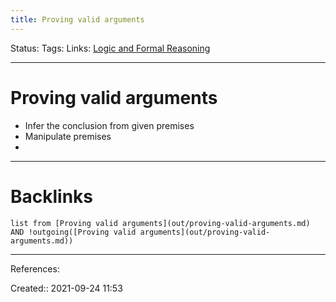 ```yaml
---
title: Proving valid arguments
---
```

Status: 
Tags: 
Links: [Logic and Formal Reasoning](out/logic-and-formal-reasoning.md)
___
# Proving valid arguments
- Infer the conclusion from given premises
- Manipulate premises
- 
___
# Backlinks
```dataview
list from [Proving valid arguments](out/proving-valid-arguments.md) AND !outgoing([Proving valid arguments](out/proving-valid-arguments.md))
```
___
References:

Created:: 2021-09-24 11:53
